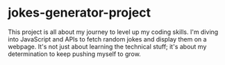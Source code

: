 # jokes-generator-project
This project is all about my journey to level up my coding skills. I'm diving into JavaScript and APIs to fetch random jokes and display them on a webpage. It's not just about learning the technical stuff; it's about my determination to keep pushing myself to grow. 
